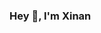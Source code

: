### Hey 👋, I'm Xinan

<!--
I am a junior studying Computer Science at Johns Hopkins University. I've previously interned at [Amazon Web Services](https://aws.amazon.com/?nc2=h_lg)https://aws.amazon.com/?nc2=h_lg, [Generation Lab](https://www.generationlab.org/)https://www.generationlab.org/, and [Motiva AI](https://www.motiva.ai/)https://www.motiva.ai/. I've also built deep learning tooling for autonomous UAVs at the [Johns Hopkins Institue for Assured Autonomy](https://iaa.jhu.edu/)https://iaa.jhu.edu/. 

Through my internships and independent projects, I've developed my skills in deep learning engineering, full-stack development, and most recently, cloud infrastructure and systems development.
-->
